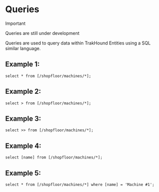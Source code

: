 # Queries
> [!Important]
> Queries are still under development

Queries are used to query data within TrakHound Entities using a SQL similar language.

## Example 1:
```
select * from [/shopfloor/machines/*];
```

## Example 2:
```
select > from [/shopfloor/machines/*];
```

## Example 3:
```
select >> from [/shopfloor/machines/*];
```

## Example 4:
```
select [name] from [/shopfloor/machines/*];
```

## Example 5:
```
select * from [/shopfloor/machines/*] where [name] = 'Machine #1';
```
